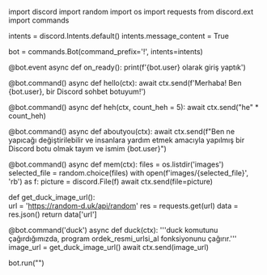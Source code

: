 import discord
import random
import os
import requests
from discord.ext import commands

intents = discord.Intents.default()
intents.message_content = True

bot = commands.Bot(command_prefix='!', intents=intents)

@bot.event
async def on_ready():
    print(f'{bot.user} olarak giriş yaptık')

@bot.command()
async def hello(ctx):
    await ctx.send(f'Merhaba! Ben {bot.user}, bir Discord sohbet botuyum!')

@bot.command()
async def heh(ctx, count_heh = 5):
    await ctx.send("he" * count_heh)

@bot.command()
async def aboutyou(ctx):
    await ctx.send(f"Ben ne yapıcağı değiştirilebilir ve insanlara yardım etmek amacıyla yapılmış bir Discord botu olmak tayım ve ismim {bot.user}")

@bot.command()
async def mem(ctx):
    files = os.listdir('images')
    selected_file = random.choice(files)
    with open(f'images/{selected_file}', 'rb') as f:
        picture = discord.File(f)
    await ctx.send(file=picture)   

def get_duck_image_url():    
    url = 'https://random-d.uk/api/random'
    res = requests.get(url)
    data = res.json()
    return data['url']


@bot.command('duck')
async def duck(ctx):
    '''duck komutunu çağırdığımızda, program ordek_resmi_urlsi_al fonksiyonunu çağırır.'''
    image_url = get_duck_image_url()
    await ctx.send(image_url)

bot.run("")
